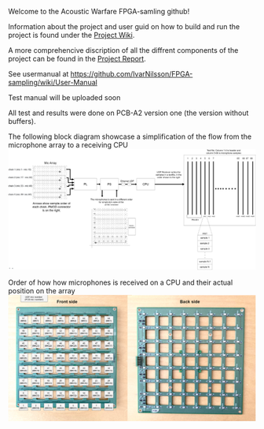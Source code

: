 Welcome to the Acoustic Warfare FPGA-samling github!

Information about the project and user guid on how to build and run the project is found under the [Project Wiki](../../wiki).

A more comprehencive discription of all the diffrent components of the project can be found in the [Project Report](/doc/acoustic_warfare_fpga_sampling.pdf).

See usermanual at https://github.com/IvarNilsson/FPGA-sampling/wiki/User-Manual

Test manual will be uploaded soon

All test and results were done on PCB-A2 version one (the version without buffers).

The following block diagram showcase a simplification of the flow from the microphone array to a receiving CPU
![](https://github.com/IvarNilsson/FPGA-sampling/blob/main/doc/pictures/flowchart.png)


Order of how how microphones is received on a CPU and their actual position on the array
![](https://github.com/IvarNilsson/FPGA-sampling/blob/main/doc/pictures/array_instruction.png)
